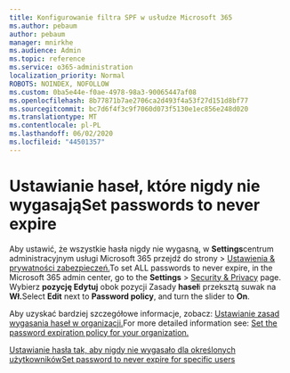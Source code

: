 ```yaml
---
title: Konfigurowanie filtra SPF w usłudze Microsoft 365
ms.author: pebaum
author: pebaum
manager: mnirkhe
ms.audience: Admin
ms.topic: reference
ms.service: o365-administration
localization_priority: Normal
ROBOTS: NOINDEX, NOFOLLOW
ms.custom: 0ba5e44e-f0ae-4978-98a3-90065447af08
ms.openlocfilehash: 8b77871b7ae2706ca2d493f4a53f27d151d8bf77
ms.sourcegitcommit: bc7d6f4f3c9f7060d073f5130e1ec856e248d020
ms.translationtype: MT
ms.contentlocale: pl-PL
ms.lasthandoff: 06/02/2020
ms.locfileid: "44501357"
---
```

# <a name="set-passwords-to-never-expire"></a><span data-ttu-id="9b097-102">Ustawianie haseł, które nigdy nie wygasają</span><span class="sxs-lookup"><span data-stu-id="9b097-102">Set passwords to never expire</span></span> 

<span data-ttu-id="9b097-103">Aby ustawić, że wszystkie hasła nigdy nie wygasną, w **Settings**centrum administracyjnym usługi Microsoft 365 przejdź do strony  >  [Ustawienia &amp; prywatności zabezpieczeń.](https://portal.office.com/adminportal/home#/settings/security)</span><span class="sxs-lookup"><span data-stu-id="9b097-103">To set ALL passwords to never expire, in the Microsoft 365 admin center, go to the **Settings** > [Security &amp; Privacy](https://portal.office.com/adminportal/home#/settings/security) page.</span></span> <span data-ttu-id="9b097-104">Wybierz **pozycję Edytuj** obok pozycji Zasady **haseł**i przeksztą suwak na **Wł.**</span><span class="sxs-lookup"><span data-stu-id="9b097-104">Select **Edit** next to **Password policy**, and turn the slider to **On**.</span></span>
  
<span data-ttu-id="9b097-105">Aby uzyskać bardziej szczegółowe informacje, zobacz: [Ustawianie zasad wygasania haseł w organizacji.](https://docs.microsoft.com/microsoft-365/admin/manage/set-password-expiration-policy)</span><span class="sxs-lookup"><span data-stu-id="9b097-105">For more detailed information see: [Set the password expiration policy for your organization.](https://docs.microsoft.com/microsoft-365/admin/manage/set-password-expiration-policy)</span></span>
  
[<span data-ttu-id="9b097-106">Ustawianie hasła tak, aby nigdy nie wygasało dla określonych użytkowników</span><span class="sxs-lookup"><span data-stu-id="9b097-106">Set password to never expire for specific users</span></span>](https://docs.microsoft.com/microsoft-365/admin/add-users/set-password-to-never-expire)
  
